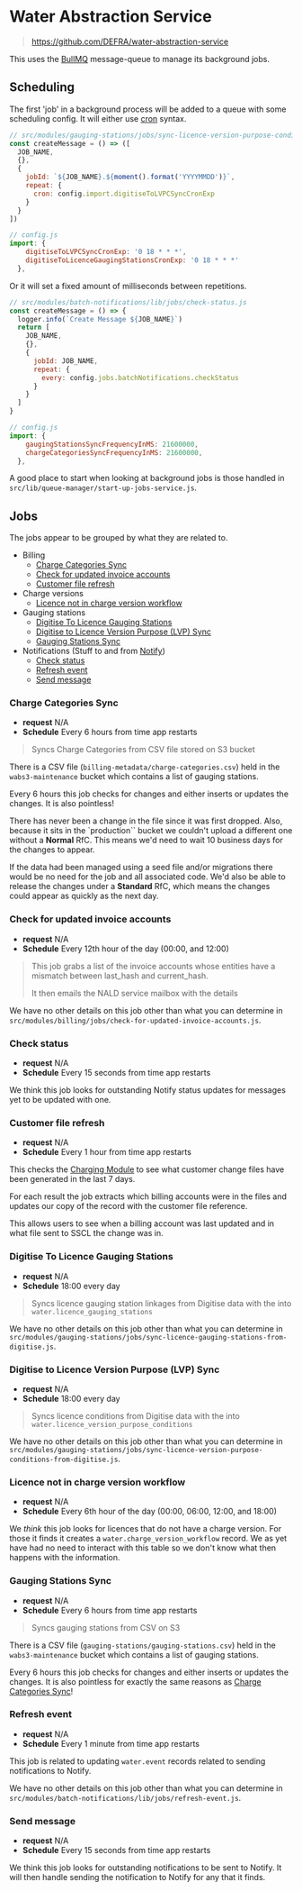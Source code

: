 # Water Abstraction Service

> <https://github.com/DEFRA/water-abstraction-service>

This uses the [BullMQ](https://docs.bullmq.io/) message-queue to manage its background jobs.

## Scheduling

The first 'job' in a background process will be added to a queue with some scheduling config. It will either use [cron](https://en.wikipedia.org/wiki/Cron) syntax.

```javascript
// src/modules/gauging-stations/jobs/sync-licence-version-purpose-conditions-from-digitise.js
const createMessage = () => ([
  JOB_NAME,
  {},
  {
    jobId: `${JOB_NAME}.${moment().format('YYYYMMDD')}`,
    repeat: {
      cron: config.import.digitiseToLVPCSyncCronExp
    }
  }
])

// config.js
import: {
    digitiseToLVPCSyncCronExp: '0 18 * * *',
    digitiseToLicenceGaugingStationsCronExp: '0 18 * * *'
  },
```

Or it will set a fixed amount of milliseconds between repetitions.

```javascript
// src/modules/batch-notifications/lib/jobs/check-status.js
const createMessage = () => {
  logger.info(`Create Message ${JOB_NAME}`)
  return [
    JOB_NAME,
    {},
    {
      jobId: JOB_NAME,
      repeat: {
        every: config.jobs.batchNotifications.checkStatus
      }
    }
  ]
}

// config.js
import: {
    gaugingStationsSyncFrequencyInMS: 21600000,
    chargeCategoriesSyncFrequencyInMS: 21600000,
  },
```

A good place to start when looking at background jobs is those handled in `src/lib/queue-manager/start-up-jobs-service.js`.

## Jobs

The jobs appear to be grouped by what they are related to.

- Billing
  - [Charge Categories Sync](#charge-categories-sync)
  - [Check for updated invoice accounts](#check-for-updated-invoice-accounts)
  - [Customer file refresh](#customer-file-refresh)
- Charge versions
  - [Licence not in charge version workflow](#licence-not-in-charge-version-workflow)
- Gauging stations
  - [Digitise To Licence Gauging Stations](#digitise-to-licence-gauging-stations)
  - [Digitise to Licence Version Purpose (LVP) Sync](#digitise-to-licence-version-purpose-lvp-sync)
  - [Gauging Stations Sync](#gauging-stations-sync)
- Notifications (Stuff to and from [Notify](https://www.notifications.service.gov.uk/))
  - [Check status](#check-status)
  - [Refresh event](#refresh-event)
  - [Send message](#send-message)

### Charge Categories Sync

- **request** N/A
- **Schedule** Every 6 hours from time app restarts

> Syncs Charge Categories from CSV file stored on S3 bucket

There is a CSV file (`billing-metadata/charge-categories.csv`) held in the `wabs3-maintenance` bucket which contains a list of gauging stations.

Every 6 hours this job checks for changes and either inserts or updates the changes. It is also pointless!

There has never been a change in the file since it was first dropped. Also, because it sits in the `production`` bucket we couldn't upload a different one without a **Normal** RfC. This means we'd need to wait 10 business days for the changes to appear.

If the data had been managed using a seed file and/or migrations there would be no need for the job and all associated code. We'd also be able to release the changes under a **Standard** RfC, which means the changes could appear as quickly as the next day.

### Check for updated invoice accounts

- **request** N/A
- **Schedule** Every 12th hour of the day (00:00, and 12:00)

> This job grabs a list of the invoice accounts whose entities have a mismatch between last_hash and current_hash.
>
> It then emails the NALD service mailbox with the details

We have no other details on this job other than what you can determine in `src/modules/billing/jobs/check-for-updated-invoice-accounts.js`.

### Check status

- **request** N/A
- **Schedule** Every 15 seconds from time app restarts

We think this job looks for outstanding Notify status updates for messages yet to be updated with one.

### Customer file refresh

- **request** N/A
- **Schedule** Every 1 hour from time app restarts

This checks the [Charging Module](https://github.com/DEFRA/sroc-charging-module-api) to see what customer change files have been generated in the last 7 days.

For each result the job extracts which billing accounts were in the files and updates our copy of the record with the customer file reference.

This allows users to see when a billing account was last updated and in what file sent to SSCL the change was in.

### Digitise To Licence Gauging Stations

- **request** N/A
- **Schedule** 18:00 every day

> Syncs licence gauging station linkages from Digitise data with the into `water.licence_gauging_stations`

We have no other details on this job other than what you can determine in `src/modules/gauging-stations/jobs/sync-licence-gauging-stations-from-digitise.js`.

### Digitise to Licence Version Purpose (LVP) Sync

- **request** N/A
- **Schedule** 18:00 every day

> Syncs licence conditions from Digitise data with the into `water.licence_version_purpose_conditions`

We have no other details on this job other than what you can determine in `src/modules/gauging-stations/jobs/sync-licence-version-purpose-conditions-from-digitise.js`.

### Licence not in charge version workflow

- **request** N/A
- **Schedule** Every 6th hour of the day (00:00, 06:00, 12:00, and 18:00)

We _think_ this job looks for licences that do not have a charge version. For those it finds it creates a `water.charge_version_workflow` record. We as yet have had no need to interact with this table so we don't know what then happens with the information.

### Gauging Stations Sync

- **request** N/A
- **Schedule** Every 6 hours from time app restarts

> Syncs gauging stations from CSV on S3

There is a CSV file (`gauging-stations/gauging-stations.csv`) held in the `wabs3-maintenance` bucket which contains a list of gauging stations.

Every 6 hours this job checks for changes and either inserts or updates the changes. It is also pointless for exactly the same reasons as [Charge Categories Sync](#charge-categories-sync)!

### Refresh event

- **request** N/A
- **Schedule** Every 1 minute from time app restarts

This job is related to updating `water.event` records related to sending notifications to Notify.

We have no other details on this job other than what you can determine in `src/modules/batch-notifications/lib/jobs/refresh-event.js`.

### Send message

- **request** N/A
- **Schedule** Every 15 seconds from time app restarts

We think this job looks for outstanding notifications to be sent to Notify. It will then handle sending the notification to Notify for any that it finds.
